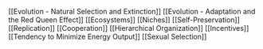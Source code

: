 [[Evolution - Natural Selection and Extinction]]
[[Evolution - Adaptation and the Red Queen Effect]]
[[Ecosystems]]
[[Niches]]
[[Self-Preservation]]
[[Replication]]
[[Cooperation]]
[[Hierarchical Organization]]
[[Incentives]]
[[Tendency to Minimize Energy Output]]
[[Sexual Selection]]